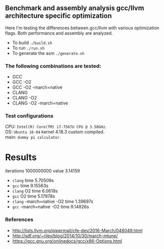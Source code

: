 ## Benchmark and assembly analysis gcc/llvm architecture specific optimization
Here I'm testing the differences between gcc/llvm with various optimization flags. Both performance and assembly are analyzed.

- To build `./build.sh`
- To run `./run.sh`
- To generate the asm `./generate.sh`

### The following combinations are tested:
- GCC
- GCC -O2
- GCC -O2 -march=native
- CLANG 
- CLANG -O2
- CLANG -O2 -march=native

### Test configurations
CPU: `Intel(R) Core(TM) i7-7567U CPU @ 3.50GHz`.  
OS: `Ubuntu 16-04` kernel 4.18.3 custom compiled.  
main: `dummy pi calculator`.

# Results
iterations 1000000000 value 3.14159  

- `clang` time 5.70509s  
- `gcc` time 9.15563s  
- `clang` O2 time 6.0618s  
- `gcc` O2 time 5.17978s  
- `clang` -march=native -O2 time 1.39697s  
- `gcc` -march=native -O2 time 9.14826s  

### References
- http://lists.llvm.org/pipermail/cfe-dev/2016-March/048049.html
- http://sdf.org/~riley/blog/2014/10/30/march-mtune/
- https://gcc.gnu.org/onlinedocs/gcc/x86-Options.html